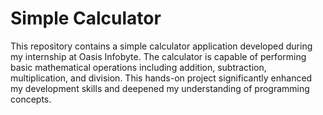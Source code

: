 # Simple Calculator
This repository contains a simple calculator application developed during my internship at Oasis Infobyte. The calculator is capable of performing basic mathematical operations including addition, subtraction, multiplication, and division. This hands-on project significantly enhanced my development skills and deepened my understanding of programming concepts.
